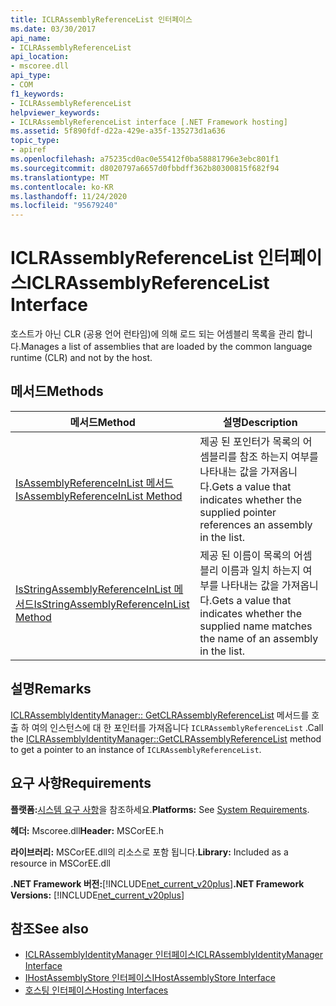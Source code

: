 ```yaml
---
title: ICLRAssemblyReferenceList 인터페이스
ms.date: 03/30/2017
api_name:
- ICLRAssemblyReferenceList
api_location:
- mscoree.dll
api_type:
- COM
f1_keywords:
- ICLRAssemblyReferenceList
helpviewer_keywords:
- ICLRAssemblyReferenceList interface [.NET Framework hosting]
ms.assetid: 5f890fdf-d22a-429e-a35f-135273d1a636
topic_type:
- apiref
ms.openlocfilehash: a75235cd0ac0e55412f0ba58881796e3ebc801f1
ms.sourcegitcommit: d8020797a6657d0fbbdff362b80300815f682f94
ms.translationtype: MT
ms.contentlocale: ko-KR
ms.lasthandoff: 11/24/2020
ms.locfileid: "95679240"
---
```

# <a name="iclrassemblyreferencelist-interface"></a><span data-ttu-id="a363d-102">ICLRAssemblyReferenceList 인터페이스</span><span class="sxs-lookup"><span data-stu-id="a363d-102">ICLRAssemblyReferenceList Interface</span></span>

<span data-ttu-id="a363d-103">호스트가 아닌 CLR (공용 언어 런타임)에 의해 로드 되는 어셈블리 목록을 관리 합니다.</span><span class="sxs-lookup"><span data-stu-id="a363d-103">Manages a list of assemblies that are loaded by the common language runtime (CLR) and not by the host.</span></span>  
  
## <a name="methods"></a><span data-ttu-id="a363d-104">메서드</span><span class="sxs-lookup"><span data-stu-id="a363d-104">Methods</span></span>  
  
|<span data-ttu-id="a363d-105">메서드</span><span class="sxs-lookup"><span data-stu-id="a363d-105">Method</span></span>|<span data-ttu-id="a363d-106">설명</span><span class="sxs-lookup"><span data-stu-id="a363d-106">Description</span></span>|  
|------------|-----------------|  
|[<span data-ttu-id="a363d-107">IsAssemblyReferenceInList 메서드</span><span class="sxs-lookup"><span data-stu-id="a363d-107">IsAssemblyReferenceInList Method</span></span>](iclrassemblyreferencelist-isassemblyreferenceinlist-method.md)|<span data-ttu-id="a363d-108">제공 된 포인터가 목록의 어셈블리를 참조 하는지 여부를 나타내는 값을 가져옵니다.</span><span class="sxs-lookup"><span data-stu-id="a363d-108">Gets a value that indicates whether the supplied pointer references an assembly in the list.</span></span>|  
|[<span data-ttu-id="a363d-109">IsStringAssemblyReferenceInList 메서드</span><span class="sxs-lookup"><span data-stu-id="a363d-109">IsStringAssemblyReferenceInList Method</span></span>](iclrassemblyreferencelist-isstringassemblyreferenceinlist-method.md)|<span data-ttu-id="a363d-110">제공 된 이름이 목록의 어셈블리 이름과 일치 하는지 여부를 나타내는 값을 가져옵니다.</span><span class="sxs-lookup"><span data-stu-id="a363d-110">Gets a value that indicates whether the supplied name matches the name of an assembly in the list.</span></span>|  
  
## <a name="remarks"></a><span data-ttu-id="a363d-111">설명</span><span class="sxs-lookup"><span data-stu-id="a363d-111">Remarks</span></span>  

 <span data-ttu-id="a363d-112">[ICLRAssemblyIdentityManager:: GetCLRAssemblyReferenceList](iclrassemblyidentitymanager-getclrassemblyreferencelist-method.md) 메서드를 호출 하 여의 인스턴스에 대 한 포인터를 가져옵니다 `ICLRAssemblyReferenceList` .</span><span class="sxs-lookup"><span data-stu-id="a363d-112">Call the [ICLRAssemblyIdentityManager::GetCLRAssemblyReferenceList](iclrassemblyidentitymanager-getclrassemblyreferencelist-method.md) method to get a pointer to an instance of `ICLRAssemblyReferenceList`.</span></span>  
  
## <a name="requirements"></a><span data-ttu-id="a363d-113">요구 사항</span><span class="sxs-lookup"><span data-stu-id="a363d-113">Requirements</span></span>  

 <span data-ttu-id="a363d-114">**플랫폼:**[시스템 요구 사항](../../get-started/system-requirements.md)을 참조하세요.</span><span class="sxs-lookup"><span data-stu-id="a363d-114">**Platforms:** See [System Requirements](../../get-started/system-requirements.md).</span></span>  
  
 <span data-ttu-id="a363d-115">**헤더:** Mscoree.dll</span><span class="sxs-lookup"><span data-stu-id="a363d-115">**Header:** MSCorEE.h</span></span>  
  
 <span data-ttu-id="a363d-116">**라이브러리:** MSCorEE.dll의 리소스로 포함 됩니다.</span><span class="sxs-lookup"><span data-stu-id="a363d-116">**Library:** Included as a resource in MSCorEE.dll</span></span>  
  
 <span data-ttu-id="a363d-117">**.NET Framework 버전:**[!INCLUDE[net_current_v20plus](../../../../includes/net-current-v20plus-md.md)]</span><span class="sxs-lookup"><span data-stu-id="a363d-117">**.NET Framework Versions:** [!INCLUDE[net_current_v20plus](../../../../includes/net-current-v20plus-md.md)]</span></span>  
  
## <a name="see-also"></a><span data-ttu-id="a363d-118">참조</span><span class="sxs-lookup"><span data-stu-id="a363d-118">See also</span></span>

- [<span data-ttu-id="a363d-119">ICLRAssemblyIdentityManager 인터페이스</span><span class="sxs-lookup"><span data-stu-id="a363d-119">ICLRAssemblyIdentityManager Interface</span></span>](iclrassemblyidentitymanager-interface.md)
- [<span data-ttu-id="a363d-120">IHostAssemblyStore 인터페이스</span><span class="sxs-lookup"><span data-stu-id="a363d-120">IHostAssemblyStore Interface</span></span>](ihostassemblystore-interface.md)
- [<span data-ttu-id="a363d-121">호스팅 인터페이스</span><span class="sxs-lookup"><span data-stu-id="a363d-121">Hosting Interfaces</span></span>](hosting-interfaces.md)
